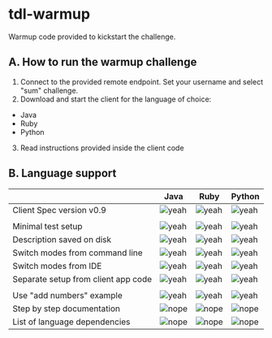 # tdl-warmup

Warmup code provided to kickstart the challenge.

## A. How to run the warmup challenge

1. Connect to the provided remote endpoint. Set your username and select "sum" challenge.
2. Download and start the client for the language of choice:
  * Java
  * Ruby
  * Python
3. Read instructions provided inside the client code


## B. Language support

[yeah]: https://upload.wikimedia.org/wikipedia/commons/5/50/Yes_Check_Circle.svg
[nope]: https://upload.wikimedia.org/wikipedia/commons/f/f5/No_Cross.svg

|                                     |  Java   |  Ruby   | Python  |
| ----------------------------------- | ------- | ------- | ------- |
| Client Spec version v0.9            | ![yeah] | ![yeah] | ![yeah] |
||
| Minimal test setup                  | ![yeah] | ![yeah] | ![yeah] |
| Description saved on disk           | ![yeah] | ![yeah] | ![yeah] |
| Switch modes from command line      | ![yeah] | ![yeah] | ![yeah] |
| Switch modes from IDE               | ![yeah] | ![yeah] | ![yeah] |
| Separate setup from client app code | ![yeah] | ![yeah] | ![yeah] |
||
| Use "add numbers" example           | ![yeah] | ![yeah] | ![yeah] |
| Step by step documentation          | ![nope] | ![nope] | ![nope] |
| List of language dependencies       | ![nope] | ![nope] | ![nope] |
